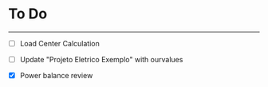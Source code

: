 # To Do
---

 - [ ] Load Center Calculation

 - [ ] Update "Projeto Eletrico Exemplo" with ourvalues

  - [x] Power balance review